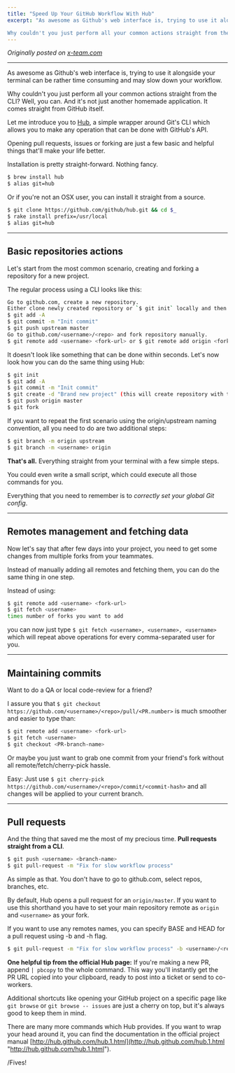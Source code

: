 ```yaml
---
title: "Speed Up Your GitHub Workflow With Hub"
excerpt: "As awesome as Github's web interface is, trying to use it alongside your terminal can be rather time consuming and may slow down your workflow.

Why couldn't you just perform all your common actions straight from the CLI? Well, you can. And it's not just another homemade application. It comes straight from GitHub itself."
---
```


_Originally posted on [x-team.com](https://x-team.com/blog/speed-up-your-github-workflow-with-hub/)_

---

As awesome as Github's web interface is, trying to use it alongside your terminal can be rather time consuming and may slow down your workflow.

Why couldn't you just perform all your common actions straight from the CLI? Well, you can. And it's not just another homemade application. It comes straight from GitHub itself.

Let me introduce you to [Hub](http://hub.github.com/), a simple wrapper around Git's CLI which allows you to make any operation that can be done with GitHub's API.

Opening pull requests, issues or forking are just a few basic and helpful things that'll make your life better.

Installation is pretty straight-forward. Nothing fancy.

```sh
$ brew install hub
$ alias git=hub
```

Or if you're not an OSX user, you can install it straight from a source.

```sh
$ git clone https://github.com/github/hub.git && cd $_
$ rake install prefix=/usr/local
$ alias git=hub
```

---

## Basic repositories actions

Let's start from the most common scenario, creating and forking a repository for a new project.

The regular process using a CLI looks like this:

```sh
Go to github.com, create a new repository.
Either clone newly created repository or `$ git init` locally and then `$ git remote add upstream <repo-url>`.
$ git add -A
$ git commit -m "Init commit"
$ git push upstream master
Go to github.com/<username>/<repo> and fork repository manually.
$ git remote add <username> <fork-url> or $ git remote add origin <fork-url> (if you use origin/upstream naming convention)
```

It doesn't look like something that can be done within seconds. Let's now look how you can do the same thing using Hub:

```sh
$ git init
$ git add -A
$ git commit -m "Init commit"
$ git create -d "Brand new project" (this will create repository with the same name as current directory)
$ git push origin master
$ git fork
```

If you want to repeat the first scenario using the origin/upstream naming convention, all you need to do are two additional steps:

```sh
$ git branch -m origin upstream
$ git branch -m <username> origin
```

**That's all.** Everything straight from your terminal with a few simple steps.

You could even write a small script, which could execute all those commands for you.

Everything that you need to remember is to _correctly set your global Git config_.

---

## Remotes management and fetching data

Now let's say that after few days into your project, you need to get some changes from multiple forks from your teammates.

Instead of manually adding all remotes and fetching them, you can do the same thing in one step.

Instead of using:

```sh
$ git remote add <username> <fork-url>
$ git fetch <username>
times number of forks you want to add
```

you can now just type `$ git fetch <username>, <username>, <username>` which will repeat above operations for every comma-separated user for you.

---

## Maintaining commits

Want to do a QA or local code-review for a friend?

I assure you that `$ git checkout https://github.com/<username>/<repo>/pull/<PR.number>` is much smoother and easier to type than:

```sh
$ git remote add <username> <fork-url>
$ git fetch <username>
$ git checkout <PR-branch-name>
```

Or maybe you just want to grab one commit from your friend's fork without all remote/fetch/cherry-pick hassle.

Easy: Just use `$ git cherry-pick https://github.com/<username>/<repo>/commit/<commit-hash>` and all changes will be applied to your current branch.

---

## Pull requests

And the thing that saved me the most of my precious time. **Pull requests straight from a CLI**.

```sh
$ git push <username> <branch-name>
$ git pull-request -m "Fix for slow workflow process"
```

As simple as that. You don't have to go to github.com, select repos, branches, etc.

By default, Hub opens a pull request for an `origin/master`. If you want to use this shorthand you have to set your main repository remote as `origin` and `<username>` as your fork.

If you want to use any remotes names, you can specify BASE and HEAD for a pull request using -b and -h flag.

```sh
$ git pull-request -m "Fix for slow workflow process" -b <username>/<repo> -h <your-fork>/<repo>
```

**One helpful tip from the official Hub page:** If you're making a new PR, append `| pbcopy` to the whole command. This way you'll instantly get the PR URL copied into your clipboard, ready to post into a ticket or send to co-workers.

Additional shortcuts like opening your GitHub project on a specific page like `git browse` or `git browse -- issues` are just a cherry on top, but it's always good to keep them in mind.

There are many more commands which Hub provides. If you want to wrap your head around it, you can find the documentation in the official project manual [http://hub.github.com/hub.1.html](http://hub.github.com/hub.1.html "http://hub.github.com/hub.1.html").

/Fives!
